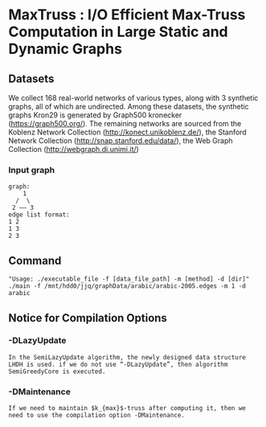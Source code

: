 # MaxTruss : I/O Efficient Max-Truss Computation in Large Static and Dynamic Graphs
## Datasets
We collect 168 real-world networks of various types, along with 3 synthetic graphs, all of which are undirected. Among these datasets, the synthetic graphs Kron29
is generated by Graph500 kronecker (https://graph500.org/). The remaining networks are sourced from the Koblenz Network Collection (http://konect.unikoblenz.de/), the Stanford Network Collection (http://snap.stanford.edu/data/), the Web Graph Collection (http://webgraph.di.unimi.it/)

### Input graph
```
graph:
    1
  /  \
 2 —— 3
edge list format:
1 2
1 3
2 3
```

## Command
```
"Usage: ./executable_file -f [data_file_path] -m [method] -d [dir]"
./main -f /mnt/hdd0/jjq/graphData/arabic/arabic-2005.edges -m 1 -d arabic
```

## Notice for Compilation Options

### -DLazyUpdate

```
In the SemiLazyUpdate algorithm, the newly designed data structure LHDH is used. if we do not use “-DLazyUpdate”, then algorithm SemiGreedyCore is executed.
```

### -DMaintenance

```
If we need to maintain $k_{max}$-truss after computing it, then we need to use the compilation option -DMaintenance.
```



